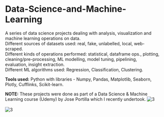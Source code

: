 # Data-Science-and-Machine-Learning

A series of data science projects dealing with analysis, visualization and machine learning operations on data.\
Different sources of datasets used: real, fake, unlabelled, local, web-scraped.\
Different kinds of operations performed: statistical, dataframe ops., plotting, cleaning/pre-processing, ML modelling, model tuning, pipelining, evaluation, insight extraction.\
Different ML algorithms used: Regression, Classification, Clustering. 

**Tools used:**
Python with libraries - Numpy, Pandas, Matplotlib, Seaborn, Plotly, Cufflinks, Scikit-learn.

**NOTE:**
These projects were done as part of a Data Science & Machine Learning course (Udemy) by Jose Portilla which I recently undertook.  ![3](https://user-images.githubusercontent.com/98735612/158192536-0a0fa7bd-c4c9-4e90-ba84-bd4bf0aad426.png)
\
\
![3](https://user-images.githubusercontent.com/98735612/158192577-f0a56c73-414c-4e22-82e0-1e8080800582.png)
